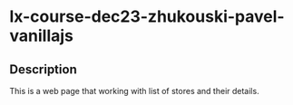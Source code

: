 # lx-course-dec23-zhukouski-pavel-vanillajs

## Description

This is a web page that working with list of stores and their details.
